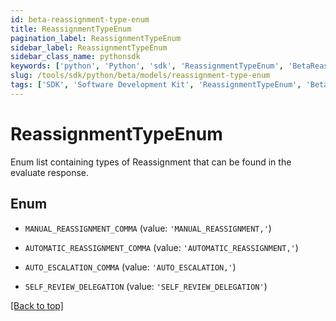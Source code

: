 ```yaml
---
id: beta-reassignment-type-enum
title: ReassignmentTypeEnum
pagination_label: ReassignmentTypeEnum
sidebar_label: ReassignmentTypeEnum
sidebar_class_name: pythonsdk
keywords: ['python', 'Python', 'sdk', 'ReassignmentTypeEnum', 'BetaReassignmentTypeEnum'] 
slug: /tools/sdk/python/beta/models/reassignment-type-enum
tags: ['SDK', 'Software Development Kit', 'ReassignmentTypeEnum', 'BetaReassignmentTypeEnum']
---
```


# ReassignmentTypeEnum

Enum list containing types of Reassignment that can be found in the evaluate response.

## Enum

* `MANUAL_REASSIGNMENT_COMMA` (value: `'MANUAL_REASSIGNMENT,'`)

* `AUTOMATIC_REASSIGNMENT_COMMA` (value: `'AUTOMATIC_REASSIGNMENT,'`)

* `AUTO_ESCALATION_COMMA` (value: `'AUTO_ESCALATION,'`)

* `SELF_REVIEW_DELEGATION` (value: `'SELF_REVIEW_DELEGATION'`)

[[Back to top]](#) 

